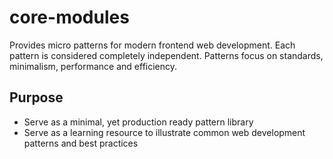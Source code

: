 # core-modules

Provides micro patterns for modern frontend web development. Each
pattern is considered completely independent. Patterns focus on
standards, minimalism, performance and efficiency.

## Purpose

- Serve as a minimal, yet production ready pattern library
- Serve as a learning resource to illustrate common web development
  patterns and best practices
